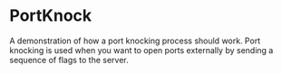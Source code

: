 # PortKnock
A demonstration of how a port knocking process should work. Port knocking is used when you want to open ports externally by sending a sequence of flags to the server.
